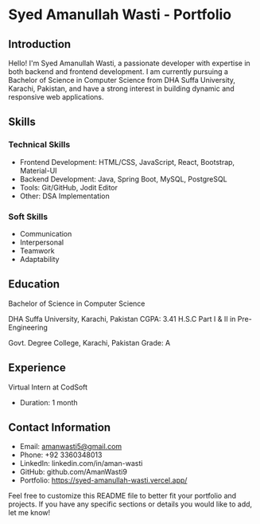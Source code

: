 # Syed Amanullah Wasti - Portfolio
## Introduction
Hello! I'm Syed Amanullah Wasti, a passionate developer with expertise in both backend and frontend development. I am currently pursuing a Bachelor of Science in Computer Science from DHA Suffa University, Karachi, Pakistan, and have a strong interest in building dynamic and responsive web applications.

## Skills
### Technical Skills
- Frontend Development: HTML/CSS,  JavaScript, React, Bootstrap, Material-UI
- Backend Development: Java, Spring Boot, MySQL, PostgreSQL
- Tools: Git/GitHub, Jodit Editor
- Other: DSA Implementation
### Soft Skills
- Communication
- Interpersonal
- Teamwork
- Adaptability

## Education
Bachelor of Science in Computer Science

DHA Suffa University, Karachi, Pakistan
CGPA: 3.41
H.S.C Part I & II in Pre-Engineering

Govt. Degree College, Karachi, Pakistan
Grade: A

## Experience
Virtual Intern at CodSoft
- Duration: 1 month


## Contact Information
- Email: amanwasti5@gmail.com
- Phone: +92 3360348013
- LinkedIn: linkedin.com/in/aman-wasti
- GitHub: github.com/AmanWasti9
- Portfolio: https://syed-amanullah-wasti.vercel.app/
  
Feel free to customize this README file to better fit your portfolio and projects. If you have any specific sections or details you would like to add, let me know!
